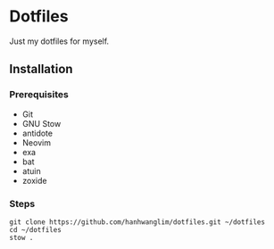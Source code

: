# Dotfiles

Just my dotfiles for myself.

## Installation

### Prerequisites

- Git
- GNU Stow
- antidote
- Neovim
- exa
- bat
- atuin
- zoxide

### Steps

```
git clone https://github.com/hanhwanglim/dotfiles.git ~/dotfiles
cd ~/dotfiles
stow .
```
